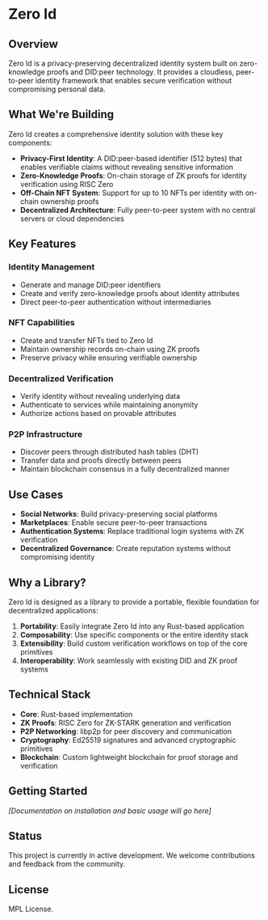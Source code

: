 # Zero Id

## Overview
Zero Id is a privacy-preserving decentralized identity system built on zero-knowledge proofs and DID:peer technology. It provides a cloudless, peer-to-peer identity framework that enables secure verification without compromising personal data.

## What We're Building
Zero Id creates a comprehensive identity solution with these key components:

- **Privacy-First Identity**: A DID:peer-based identifier (512 bytes) that enables verifiable claims without revealing sensitive information
- **Zero-Knowledge Proofs**: On-chain storage of ZK proofs for identity verification using RISC Zero
- **Off-Chain NFT System**: Support for up to 10 NFTs per identity with on-chain ownership proofs
- **Decentralized Architecture**: Fully peer-to-peer system with no central servers or cloud dependencies

## Key Features

### Identity Management
- Generate and manage DID:peer identifiers
- Create and verify zero-knowledge proofs about identity attributes
- Direct peer-to-peer authentication without intermediaries

### NFT Capabilities
- Create and transfer NFTs tied to Zero Id
- Maintain ownership records on-chain using ZK proofs
- Preserve privacy while ensuring verifiable ownership

### Decentralized Verification
- Verify identity without revealing underlying data
- Authenticate to services while maintaining anonymity
- Authorize actions based on provable attributes

### P2P Infrastructure
- Discover peers through distributed hash tables (DHT)
- Transfer data and proofs directly between peers
- Maintain blockchain consensus in a fully decentralized manner

## Use Cases
- **Social Networks**: Build privacy-preserving social platforms
- **Marketplaces**: Enable secure peer-to-peer transactions
- **Authentication Systems**: Replace traditional login systems with ZK verification
- **Decentralized Governance**: Create reputation systems without compromising identity

## Why a Library?
Zero Id is designed as a library to provide a portable, flexible foundation for decentralized applications:

1. **Portability**: Easily integrate Zero Id into any Rust-based application
2. **Composability**: Use specific components or the entire identity stack
3. **Extensibility**: Build custom verification workflows on top of the core primitives
4. **Interoperability**: Work seamlessly with existing DID and ZK proof systems

## Technical Stack
- **Core**: Rust-based implementation
- **ZK Proofs**: RISC Zero for ZK-STARK generation and verification
- **P2P Networking**: libp2p for peer discovery and communication
- **Cryptography**: Ed25519 signatures and advanced cryptographic primitives
- **Blockchain**: Custom lightweight blockchain for proof storage and verification

## Getting Started
*[Documentation on installation and basic usage will go here]*

## Status
This project is currently in active development. We welcome contributions and feedback from the community.

## License
MPL License.